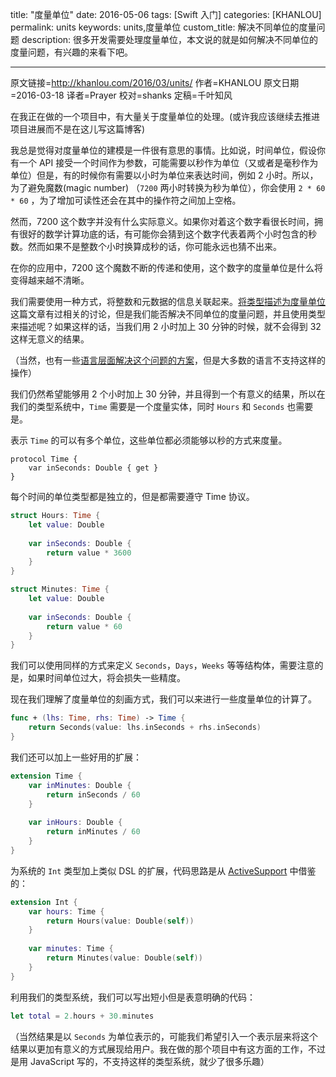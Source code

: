 title: "度量单位"
date: 2016-05-06
tags: [Swift 入门]
categories: [KHANLOU]
permalink: units
keywords: units,度量单位
custom_title: 解决不同单位的度量问题
description: 很多开发需要处理度量单位，本文说的就是如何解决不同单位的度量问题，有兴趣的来看下吧。

---
原文链接=http://khanlou.com/2016/03/units/
作者=KHANLOU
原文日期=2016-03-18
译者=Prayer
校对=shanks
定稿=千叶知风

<!--此处开始正文-->

在我正在做的一个项目中，有大量关于度量单位的处理。(或许我应该继续去推进项目进展而不是在这儿写这篇博客)

我总是觉得对度量单位的建模是一件很有意思的事情。比如说，时间单位，假设你有一个 API 接受一个时间作为参数，可能需要以秒作为单位（又或者是毫秒作为单位）但是，有的时候你有需要以小时为单位来表达时间，例如 2 小时。所以，为了避免魔数(magic number) （`7200`  两小时转换为秒为单位），你会使用 `2 * 60 * 60` ，为了增加可读性还会在其中的操作符之间加上空格。

然而，7200 这个数字并没有什么实际意义。如果你对着这个数字看很长时间，拥有很好的数学计算功底的话，有可能你会猜到这个数字代表着两个小时包含的秒数。然而如果不是整数个小时换算成秒的话，你可能永远也猜不出来。

<!--more-->

在你的应用中，7200 这个魔数不断的传递和使用，这个数字的度量单位是什么将变得越来越不清晰。

我们需要使用一种方式，将整数和元数据的信息关联起来。[将类型描述为度量单位](https://nomothetis.svbtle.com/types-as-units) 这篇文章有过相关的讨论，但是我们能否解决不同单位的度量问题，并且使用类型来描述呢？如果这样的话，当我们用 2 小时加上 30 分钟的时候，就不会得到 32 这样无意义的结果。

（当然，也有一些[语言层面解决这个问题的方案](https://fsharpforfunandprofit.com/posts/units-of-measure/)，但是大多数的语言不支持这样的操作）

我们仍然希望能够用 2 个小时加上 30 分钟，并且得到一个有意义的结果，所以在我们的类型系统中，`Time` 需要是一个度量实体，同时 `Hours` 和 `Seconds` 也需要是。

表示 `Time` 的可以有多个单位，这些单位都必须能够以秒的方式来度量。

```swif
protocol Time {
    var inSeconds: Double { get }
}
```

每个时间的单位类型都是独立的，但是都需要遵守 Time 协议。

```swift
struct Hours: Time {
    let value: Double
    
    var inSeconds: Double {
        return value * 3600
    }
}

struct Minutes: Time {
    let value: Double
    
    var inSeconds: Double {
        return value * 60
    }
}
```

我们可以使用同样的方式来定义 `Seconds`，`Days`，`Weeks` 等等结构体，需要注意的是，如果时间单位过大，将会损失一些精度。

现在我们理解了度量单位的刻画方式，我们可以来进行一些度量单位的计算了。

```swift
func + (lhs: Time, rhs: Time) -> Time {
    return Seconds(value: lhs.inSeconds + rhs.inSeconds)
}
```

我们还可以加上一些好用的扩展：

```swift
extension Time {
    var inMinutes: Double {
        return inSeconds / 60
    }
    
    var inHours: Double {
        return inMinutes / 60
    }
}
```

为系统的 `Int` 类型加上类似 DSL 的扩展，代码思路是从 [ActiveSupport](https://github.com/rails/rails/blob/3018f4727621b6f2b117a2b5d75561127f2a8592/activesupport/lib/active_support/core_ext/numeric/time.rb) 中借鉴的：

```swift
extension Int {
    var hours: Time {
        return Hours(value: Double(self))
    }
    
    var minutes: Time {
        return Minutes(value: Double(self))
    }
}
```

利用我们的类型系统，我们可以写出短小但是表意明确的代码：

```swift
let total = 2.hours + 30.minutes
```

（当然结果是以 `Seconds` 为单位表示的，可能我们希望引入一个表示层来将这个结果以更加有意义的方式展现给用户。我在做的那个项目中有这方面的工作，不过是用 JavaScript 写的，不支持这样的类型系统，就少了很多乐趣）